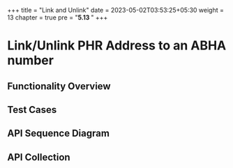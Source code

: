 +++
title = "Link and Unlink"
date = 2023-05-02T03:53:25+05:30
weight = 13
chapter = true
pre = "<b>5.13 </b>"
+++

# Link/Unlink PHR Address to an ABHA number

## Functionality Overview



## Test Cases



## API Sequence Diagram


## API Collection

